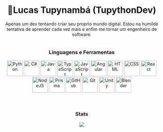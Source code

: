 <h1 align="center"> 🐍Lucas Tupynambá (TupythonDev) </h1>

<p align="center">Apenas um dev tentando criar seu proprio mundo digital. Estou na humilde tentativa de aprender cada vez mais e enfim me tornar um engenheiro de software.</p>

#

<h3 align="center" >Linguagens e Ferramentas</h3>

<div align="center" >
    <img alt="Python" width="50px" src="https://cdn.jsdelivr.net/gh/devicons/devicon/icons/python/python-original.svg"/>
    <img alt="C#" width="50px" src="https://cdn.jsdelivr.net/gh/devicons/devicon/icons/csharp/csharp-original.svg"/>
    <img alt="Java" width="50px" src="https://cdn.jsdelivr.net/gh/devicons/devicon/icons/java/java-original.svg"/>
    <img alt="TypeScript" width="50px" src="https://cdn.jsdelivr.net/gh/devicons/devicon/icons/typescript/typescript-original.svg"/>
    <img alt="JavaScript" width="50px" src="https://cdn.jsdelivr.net/gh/devicons/devicon/icons/javascript/javascript-plain.svg"/>
    <img alt="Angular" width="50px" src="https://cdn.jsdelivr.net/gh/devicons/devicon/icons/angularjs/angularjs-plain.svg"/>
    <img alt="HTML" width="50px" src="https://cdn.jsdelivr.net/gh/devicons/devicon/icons/html5/html5-original.svg"/>
    <img alt="CSS" width="50px" src="https://cdn.jsdelivr.net/gh/devicons/devicon/icons/css3/css3-original.svg"/>
    <img alt="React" width="50px" src="https://cdn.jsdelivr.net/gh/devicons/devicon/icons/react/react-original.svg"/>
    <img alt="NodeJS" width="50px" src="https://cdn.jsdelivr.net/gh/devicons/devicon/icons/nodejs/nodejs-original.svg"/>
    <img alt="Prisma" width="50px" src="https://cdn.jsdelivr.net/gh/devicons/devicon@latest/icons/prisma/prisma-original.svg" />
    <img alt="GitHub" width="50px" src="https://cdn.jsdelivr.net/gh/devicons/devicon/icons/github/github-original.svg"/>
    <img alt="Git" width="50px" src="https://cdn.jsdelivr.net/gh/devicons/devicon/icons/git/git-original.svg"/>
    <img alt="Unity" width="50px" src="https://cdn.jsdelivr.net/gh/devicons/devicon@latest/icons/unity/unity-original.svg" />
    <img alt="Blender" width="50px" src="https://cdn.jsdelivr.net/gh/devicons/devicon@latest/icons/blender/blender-original.svg" />
</div>
<br/>

#

<h3 align='center'>Stats</h3> 
<div align="center">
    <picture >
        <source
            srcset="https://github-readme-stats.vercel.app/api?username=TupythonDev&show_icons=true&theme=dark"
            media="(prefers-color-scheme: dark)"
        />
        <source
            srcset="https://github-readme-stats.vercel.app/api?username=TupythonDev&show_icons=true"
            media="(prefers-color-scheme: light), (prefers-color-scheme: no-preference)"
        />
        <img src="https://github-readme-stats.vercel.app/api?username=TupythonDev&show_icons=true" />
    </picture>
</div>
